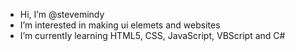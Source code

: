 -  Hi, I’m @stevemindy
-  I’m interested in making ui elemets and websites
-  I’m currently learning HTML5, CSS, JavaScript, VBScript and C#
